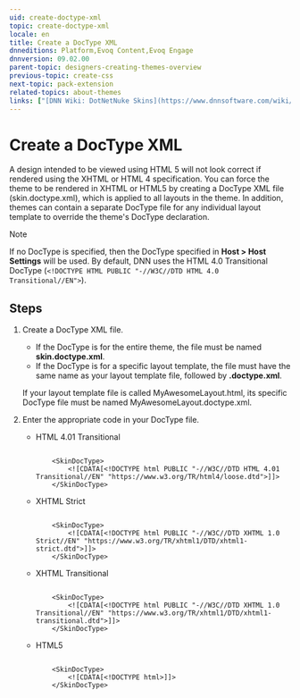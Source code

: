 ```yaml
---
uid: create-doctype-xml
topic: create-doctype-xml
locale: en
title: Create a DocType XML
dnneditions: Platform,Evoq Content,Evoq Engage
dnnversion: 09.02.00
parent-topic: designers-creating-themes-overview
previous-topic: create-css
next-topic: pack-extension
related-topics: about-themes
links: ["[DNN Wiki: DotNetNuke Skins](https://www.dnnsoftware.com/wiki/dotnetnuke-skins)","[DNN Community blog: DotNetNuke Skinning 101 (Part 2) by Joe Brinkman](https://www.dnnsoftware.com/community-blog/cid/131999/dotnetnuke-skinning-101-part-2)"]
---
```


# Create a DocType XML

A design intended to be viewed using HTML 5 will not look correct if rendered using the XHTML or HTML 4 specification. You can force the theme to be rendered in XHTML or HTML5 by creating a DocType XML file (skin.doctype.xml), which is applied to all layouts in the theme. In addition, themes can contain a separate DocType file for any individual layout template to override the theme's DocType declaration.

> [!NOTE]
> If no DocType is specified, then the DocType specified in **Host \> Host Settings** will be used. By default, DNN uses the HTML 4.0 Transitional DocType (`<!DOCTYPE HTML PUBLIC "-//W3C//DTD HTML 4.0 Transitional//EN">`).

## Steps

1.  Create a DocType XML file.

    *   If the DocType is for the entire theme, the file must be named **skin.doctype.xml**.
    *   If the DocType is for a specific layout template, the file must have the same name as your layout template file, followed by **.doctype.xml**.

    If your layout template file is called MyAwesomeLayout.html, its specific DocType file must be named MyAwesomeLayout.doctype.xml.

2.  Enter the appropriate code in your DocType file.
    *   HTML 4.01 Transitional

        ```

            <SkinDocType>
                <![CDATA[<!DOCTYPE html PUBLIC "-//W3C//DTD HTML 4.01 Transitional//EN" "https://www.w3.org/TR/html4/loose.dtd">]]>
            </SkinDocType>

        ```

    *   XHTML Strict

        ```

            <SkinDocType>
                <![CDATA[<!DOCTYPE html PUBLIC "-//W3C//DTD XHTML 1.0 Strict//EN" "https://www.w3.org/TR/xhtml1/DTD/xhtml1-strict.dtd">]]>
            </SkinDocType>

        ```

    *   XHTML Transitional

        ```

            <SkinDocType>
                <![CDATA[<!DOCTYPE html PUBLIC "-//W3C//DTD XHTML 1.0 Transitional//EN" "https://www.w3.org/TR/xhtml1/DTD/xhtml1-transitional.dtd">]]>
            </SkinDocType>

        ```

    *   HTML5

        ```

            <SkinDocType>
                <![CDATA[<!DOCTYPE html>]]>
            </SkinDocType>

        ```
